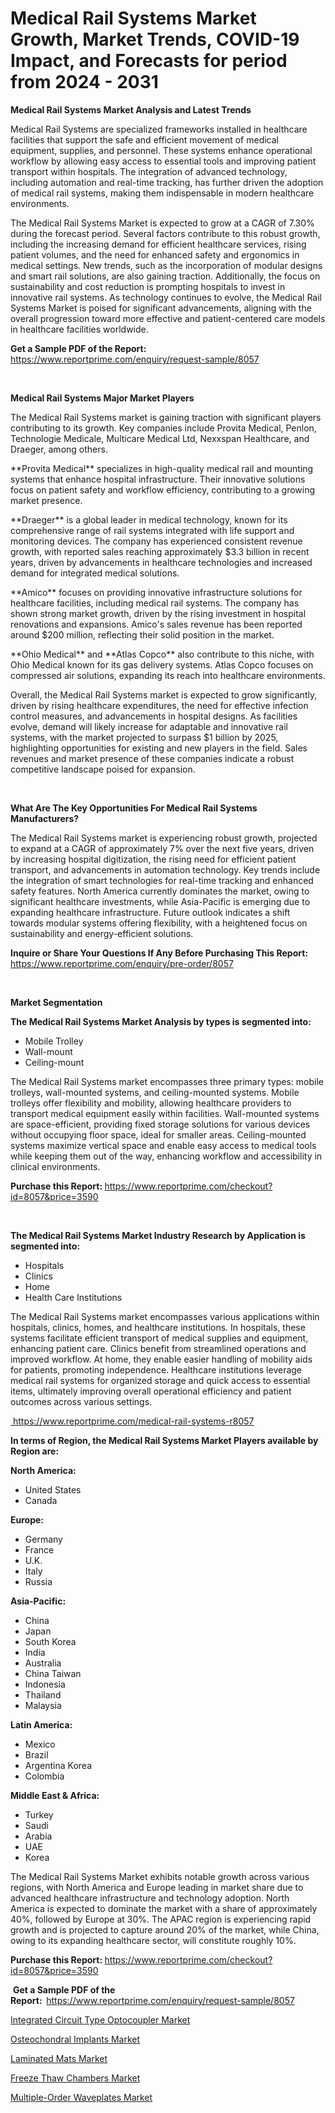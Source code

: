 <p><h1>Medical Rail Systems Market Growth, Market Trends, COVID-19 Impact, and Forecasts for period from 2024 - 2031</h1></p><p><strong>Medical Rail Systems Market Analysis and Latest Trends</strong></p>
<p><p>Medical Rail Systems are specialized frameworks installed in healthcare facilities that support the safe and efficient movement of medical equipment, supplies, and personnel. These systems enhance operational workflow by allowing easy access to essential tools and improving patient transport within hospitals. The integration of advanced technology, including automation and real-time tracking, has further driven the adoption of medical rail systems, making them indispensable in modern healthcare environments.</p><p>The Medical Rail Systems Market is expected to grow at a CAGR of 7.30% during the forecast period. Several factors contribute to this robust growth, including the increasing demand for efficient healthcare services, rising patient volumes, and the need for enhanced safety and ergonomics in medical settings. New trends, such as the incorporation of modular designs and smart rail solutions, are also gaining traction. Additionally, the focus on sustainability and cost reduction is prompting hospitals to invest in innovative rail systems. As technology continues to evolve, the Medical Rail Systems Market is poised for significant advancements, aligning with the overall progression toward more effective and patient-centered care models in healthcare facilities worldwide.</p></p>
<p><strong>Get a Sample PDF of the Report:&nbsp;</strong> <a href="https://www.reportprime.com/enquiry/request-sample/8057?utm_campaign=1135&utm_medium=2&utm_source=Github&utm_content=ia&utm_term=18102024&utm_id=medical-rail-systems">https://www.reportprime.com/enquiry/request-sample/8057</a></p>
<p>&nbsp;</p>
<p><strong>Medical Rail Systems Major Market Players</strong></p>
<p><p>The Medical Rail Systems market is gaining traction with significant players contributing to its growth. Key companies include Provita Medical, Penlon, Technologie Medicale, Multicare Medical Ltd, Nexxspan Healthcare, and Draeger, among others.</p><p>**Provita Medical** specializes in high-quality medical rail and mounting systems that enhance hospital infrastructure. Their innovative solutions focus on patient safety and workflow efficiency, contributing to a growing market presence.</p><p>**Draeger** is a global leader in medical technology, known for its comprehensive range of rail systems integrated with life support and monitoring devices. The company has experienced consistent revenue growth, with reported sales reaching approximately $3.3 billion in recent years, driven by advancements in healthcare technologies and increased demand for integrated medical solutions.</p><p>**Amico** focuses on providing innovative infrastructure solutions for healthcare facilities, including medical rail systems. The company has shown strong market growth, driven by the rising investment in hospital renovations and expansions. Amico's sales revenue has been reported around $200 million, reflecting their solid position in the market.</p><p>**Ohio Medical** and **Atlas Copco** also contribute to this niche, with Ohio Medical known for its gas delivery systems. Atlas Copco focuses on compressed air solutions, expanding its reach into healthcare environments.</p><p>Overall, the Medical Rail Systems market is expected to grow significantly, driven by rising healthcare expenditures, the need for effective infection control measures, and advancements in hospital designs. As facilities evolve, demand will likely increase for adaptable and innovative rail systems, with the market projected to surpass $1 billion by 2025, highlighting opportunities for existing and new players in the field. Sales revenues and market presence of these companies indicate a robust competitive landscape poised for expansion.</p></p>
<p>&nbsp;</p>
<p><strong>What Are The Key Opportunities For Medical Rail Systems Manufacturers?</strong></p>
<p><p>The Medical Rail Systems market is experiencing robust growth, projected to expand at a CAGR of approximately 7% over the next five years, driven by increasing hospital digitization, the rising need for efficient patient transport, and advancements in automation technology. Key trends include the integration of smart technologies for real-time tracking and enhanced safety features. North America currently dominates the market, owing to significant healthcare investments, while Asia-Pacific is emerging due to expanding healthcare infrastructure. Future outlook indicates a shift towards modular systems offering flexibility, with a heightened focus on sustainability and energy-efficient solutions.</p></p>
<p><strong>Inquire or Share Your Questions If Any Before Purchasing This Report:</strong> <a href="https://www.reportprime.com/enquiry/pre-order/8057?utm_campaign=1135&utm_medium=2&utm_source=Github&utm_content=ia&utm_term=18102024&utm_id=medical-rail-systems">https://www.reportprime.com/enquiry/pre-order/8057</a></p>
<p>&nbsp;</p>
<p><strong>Market Segmentation</strong></p>
<p><strong>The Medical Rail Systems Market Analysis by types is segmented into:</strong></p>
<p><ul><li>Mobile Trolley</li><li>Wall-mount</li><li>Ceiling-mount</li></ul></p>
<p><p>The Medical Rail Systems market encompasses three primary types: mobile trolleys, wall-mounted systems, and ceiling-mounted systems. Mobile trolleys offer flexibility and mobility, allowing healthcare providers to transport medical equipment easily within facilities. Wall-mounted systems are space-efficient, providing fixed storage solutions for various devices without occupying floor space, ideal for smaller areas. Ceiling-mounted systems maximize vertical space and enable easy access to medical tools while keeping them out of the way, enhancing workflow and accessibility in clinical environments.</p></p>
<p><strong>Purchase this Report:&nbsp;</strong><a href="https://www.reportprime.com/checkout?id=8057&price=3590&utm_campaign=1135&utm_medium=2&utm_source=Github&utm_content=ia&utm_term=18102024&utm_id=medical-rail-systems">https://www.reportprime.com/checkout?id=8057&price=3590</a></p>
<p>&nbsp;</p>
<p><strong>The Medical Rail Systems Market Industry Research by Application is segmented into:</strong></p>
<p><ul><li>Hospitals</li><li>Clinics</li><li>Home</li><li>Health Care Institutions</li></ul></p>
<p><p>The Medical Rail Systems market encompasses various applications within hospitals, clinics, homes, and healthcare institutions. In hospitals, these systems facilitate efficient transport of medical supplies and equipment, enhancing patient care. Clinics benefit from streamlined operations and improved workflow. At home, they enable easier handling of mobility aids for patients, promoting independence. Healthcare institutions leverage medical rail systems for organized storage and quick access to essential items, ultimately improving overall operational efficiency and patient outcomes across various settings.</p></p>
<p><a href="https://www.reportprime.com/medical-rail-systems-r8057?utm_campaign=1135&utm_medium=2&utm_source=Github&utm_content=ia&utm_term=18102024&utm_id=medical-rail-systems">&nbsp;https://www.reportprime.com/medical-rail-systems-r8057</a></p>
<p><strong>In terms of Region, the Medical Rail Systems Market Players available by Region are:</strong></p>
<p>
    <p> <strong> North America: </strong>
        <ul>
            <li>United States</li>
            <li>Canada</li>
        </ul>
        </p> 
    <p> <strong> Europe: </strong>
        <ul>
            <li>Germany</li>
            <li>France</li>
            <li>U.K.</li>
            <li>Italy</li>
            <li>Russia</li>
        </ul>
        </p> 
    <p> <strong> Asia-Pacific: </strong>
        <ul>
            <li>China</li>
            <li>Japan</li>
            <li>South Korea</li>
            <li>India</li>
            <li>Australia</li>
            <li>China Taiwan</li>
            <li>Indonesia</li>
            <li>Thailand</li>
            <li>Malaysia</li>
        </ul>
        </p> 
    <p> <strong> Latin America: </strong>
        <ul>
            <li>Mexico</li>
            <li>Brazil</li>
            <li>Argentina Korea</li>
            <li>Colombia</li>
        </ul>
        </p> 
    <p> <strong> Middle East & Africa: </strong>
        <ul>
            <li>Turkey</li>
            <li>Saudi</li>
            <li>Arabia</li>
            <li>UAE</li>
            <li>Korea</li>
        </ul>
    </p>
    </p>
<p><p>The Medical Rail Systems Market exhibits notable growth across various regions, with North America and Europe leading in market share due to advanced healthcare infrastructure and technology adoption. North America is expected to dominate the market with a share of approximately 40%, followed by Europe at 30%. The APAC region is experiencing rapid growth and is projected to capture around 20% of the market, while China, owing to its expanding healthcare sector, will constitute roughly 10%.</p></p>
<p><strong>Purchase this Report: </strong><a href="https://www.reportprime.com/checkout?id=8057&price=3590&utm_campaign=1135&utm_medium=2&utm_source=Github&utm_content=ia&utm_term=18102024&utm_id=medical-rail-systems">https://www.reportprime.com/checkout?id=8057&price=3590</a></p>
<p>&nbsp;<strong>Get a Sample PDF of the Report:&nbsp;&nbsp;</strong><a href="https://www.reportprime.com/enquiry/request-sample/8057?utm_campaign=1135&utm_medium=2&utm_source=Github&utm_content=ia&utm_term=18102024&utm_id=medical-rail-systems">https://www.reportprime.com/enquiry/request-sample/8057</a></p>
<p><strong></strong></p>
<p><p><a href="https://www.linkedin.com/pulse/integrated-circuit-type-optocoupler-market-size-share-trends-y1kgc?utm_campaign=1135&utm_medium=2&utm_source=Github&utm_content=ia&utm_term=18102024&utm_id=medical-rail-systems">Integrated Circuit Type Optocoupler Market</a></p><p><a href="https://github.com/baldonopiturbeu/Market-Research-Report-List-1/blob/main/osteochondral-implants-market.md?utm_campaign=1135&utm_medium=2&utm_source=Github&utm_content=ia&utm_term=18102024&utm_id=medical-rail-systems">Osteochondral Implants Market</a></p><p><a href="https://issuu.com/reportprime-2/docs/laminated-mats-market-size-2030.ppt_5eadf1c4736f5b?utm_campaign=1135&utm_medium=2&utm_source=Github&utm_content=ia&utm_term=18102024&utm_id=medical-rail-systems">Laminated Mats Market</a></p><p><a href="https://github.com/delmasportse2/Market-Research-Report-List-1/blob/main/freeze-thaw-chambers-market.md?utm_campaign=1135&utm_medium=2&utm_source=Github&utm_content=ia&utm_term=18102024&utm_id=medical-rail-systems">Freeze Thaw Chambers Market</a></p><p><a href="https://www.linkedin.com/pulse/multiple-order-waveplates-market-global-insights-regional-analysis-ctykc?utm_campaign=1135&utm_medium=2&utm_source=Github&utm_content=ia&utm_term=18102024&utm_id=medical-rail-systems">Multiple-Order Waveplates Market</a></p></p>